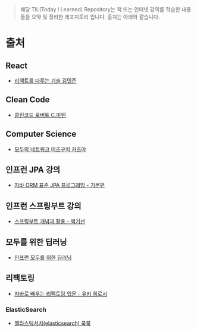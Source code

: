 > 해당 TIL(Today I Learned) Repository는 책 또는 인터넷 강의를 학습한 내용들을 요약 및 정리한 레포지토리 입니다.
> 출처는 아래와 같습니다. 

# 출처

## React
- [리액트를 다루는 기술 김민준](https://github.com/yunyoung1819/TIL/tree/master/Velopert_React)

## Clean Code
- [클린코드 로버트 C.마틴](https://github.com/yunyoung1819/TIL/tree/master/CleanCode)

## Computer Science

- [모두의 네트워크 미즈구치 카츠야](https://github.com/yunyoung1819/TIL/tree/master/NetworkForEveryone)

## 인프런 JPA 강의

- [자바 ORM 표준 JPA 프로그래밍 - 기본편](https://github.com/yunyoung1819/TIL/tree/master/jpa)

## 인프런 스프링부트 강의

- [스프링부트 개념과 활용 - 백기선](https://github.com/yunyoung1819/TIL/tree/master/springboot)

## 모두를 위한 딥러닝 

- [인프런 모두를 위한 딥러닝](https://github.com/yunyoung1819/TIL/tree/master/deeplearning)

## 리팩토링

- [자바로 배우는 리팩토링 입문 - 유키 히로시](https://github.com/yunyoung1819/TIL/tree/master/refactoring)


### ElasticSearch

- [엘라스틱서치(elasticsearch) 쿡북](https://github.com/yunyoung1819/TIL/tree/master/elasticsearch)
